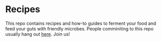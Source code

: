 # Recipes

This repo contains recipes and how-to guides to ferment your food and feed your guts with friendly microbes. People comminiting to this repo usually hang out [here](http://www.facebook.com/groups/guthub/). Join us!
